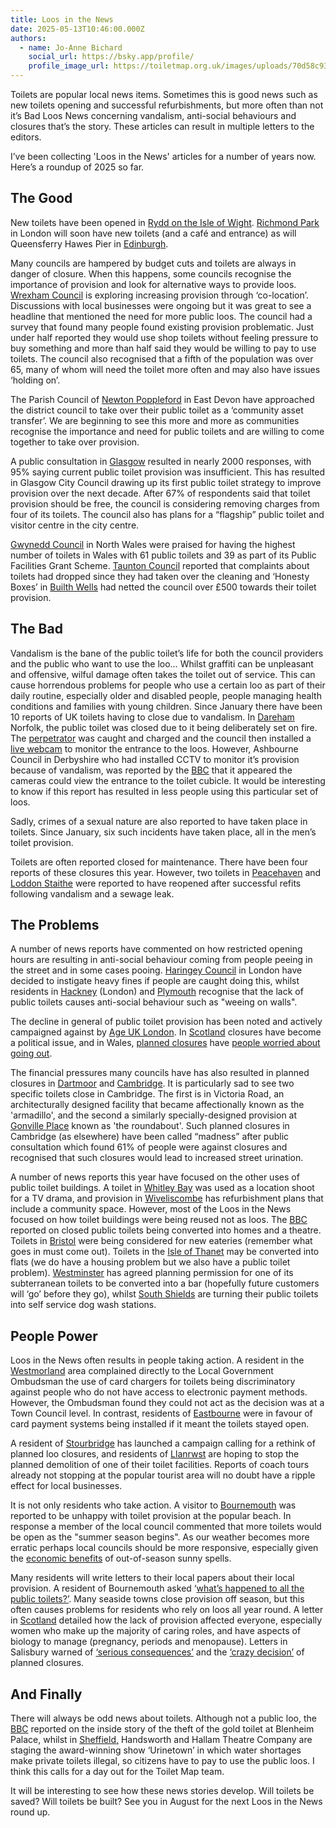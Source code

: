 ```yaml
---
title: Loos in the News
date: 2025-05-13T10:46:00.000Z
authors:
  - name: Jo-Anne Bichard
    social_url: https://bsky.app/profile/
    profile_image_url: https://toiletmap.org.uk/images/uploads/70d58c93-4e4d-4954-8dd5-f3edb0f02749.jpeg
---
```

Toilets are popular local news items. Sometimes this is good news such as new toilets opening and successful refurbishments, but more often than not it’s Bad Loos News concerning vandalism, anti-social behaviours and closures that’s the story. These articles can result in multiple letters to the editors.

I’ve been collecting 'Loos in the News' articles for a number of years now. Here’s a roundup of 2025 so far.

## The Good

New toilets have been opened in [Rydd on the Isle of Wight](https://iwobserver.co.uk/there-are-new-public-toilets-in-ryde-town-centre/). [Richmond Park](https://teddington.nub.news/news/local-news/richmond-park-to-get-better-cafe-public-toilets-and-new-entrance-257352?fbclid=IwZXh0bgNhZW0CMTEAAR4V9kskC4afuDntbfxWBonY0EX36mlkEzkB4AUCLnPpl7wt6SgC-E0Y-YV5qg_aem_lyjB7wTD2o8Gs1Hl9hTcJw) in London will soon have new toilets (and a café and entrance) as will Queensferry Hawes Pier in [Edinburgh](https://www.edinburgh.gov.uk/news/article/14167/work-begins-on-new-public-toilets-in-queensferry).

Many councils are hampered by budget cuts and toilets are always in danger of closure. When this happens, some councils recognise the importance of provision and look for alternative ways to provide loos. [Wrexham Council](https://www.dailypost.co.uk/news/north-wales-news/north-wales-council-actually-wants-31104230) is exploring increasing provision through ‘co-location’. Discussions with local businesses were ongoing but it was great to see a headline that mentioned the need for more public loos. The council had a survey that found many people found existing provision problematic. Just under half reported they would use shop toilets without feeling pressure to buy something and more than half said they would be willing to pay to use toilets. The council also recognised that a fifth of the population was over 65, many of whom will need the toilet more often and may also have issues ‘holding on’.

The Parish Council of [Newton Poppleford](https://www.sidmouthherald.co.uk/news/24979111.east-devon-village-seeks-take-ownership-public-toilets/) in East Devon have approached the district council to take over their public toilet as a ‘community asset transfer’. We are beginning to see this more and more as communities recognise the importance and need for public toilets and are willing to come together to take over provision.

A public consultation in [Glasgow](https://www.glasgowtimes.co.uk/news/scottish-news/25019410.public-toilet-charges-glasgow-removed/) resulted in nearly 2000 responses, with 95% saying current public toilet provision was insufficient. This has resulted in Glasgow City Council drawing up its first public toilet strategy to improve provision over the next decade. After 67% of respondents said that toilet provision should be free, the council is considering removing charges from four of its toilets. The council also has plans for a “flagship” public toilet and visitor centre in the city centre.

[Gwynedd Council](https://www.northwaleschronicle.co.uk/news/25013383.gwynedd-council-highest-provision-public-toilets-wales/) in North Wales were praised for having the highest number of toilets in Wales with 61 public toilets and 39 as part of its Public Facilities Grant Scheme. [Taunton Council](https://www.somersetcountygazette.co.uk/news/25046178.reduction-complaints-taunton-public-toilets/) reported that complaints about toilets had dropped since they had taken over the cleaning and ‘Honesty Boxes’ in [Builth Wells](https://www.shropshirestar.com/news/2025/03/03/honesty-boxes-at-builth-wells-public-toilets-have-netted-the-council-over-500/) had netted the council over £500 towards their toilet provision.

## The Bad

Vandalism is the bane of the public toilet’s life for both the council providers and the public who want to use the loo… Whilst graffiti can be unpleasant and offensive, wilful damage often takes the toilet out of service. This can cause horrendous problems for people who use a certain loo as part of their daily routine, especially older and disabled people, people managing health conditions and families with young children. Since January there have been 10 reports of UK toilets having to close due to vandalism. In [Dareham](https://www.edp24.co.uk/news/24870208.dereham-arson-attack-town-public-toilets-investigated/) Norfolk, the public toilet was closed due to it being deliberately set on fire. The [perpetrator](https://www.norfolk.police.uk/news/norfolk/news/news/2025/march/dereham-arson-charge/) was caught and charged and the council then installed a [live webcam](https://www.edp24.co.uk/news/25064226.live-webcam-installed-outside-dereham-public-toilets/) to monitor the entrance to the loos. However, Ashbourne Council in Derbyshire who had installed CCTV to monitor it’s provision because of vandalism, was reported by the [BBC](https://www.bbc.co.uk/news/articles/cgj5n9dzypjo) that it appeared the cameras could view the entrance to the toilet cubicle. It would be interesting to know if this report has resulted in less people using this particular set of loos.

Sadly, crimes of a sexual nature are also reported to have taken place in toilets. Since January, six such incidents have taken place, all in the men’s toilet provision.

Toilets are often reported closed for maintenance. There have been four reports of these closures this year. However, two toilets in [Peacehaven](https://www.theargus.co.uk/news/25037160.peacehaven-public-toilets-transformed-following-arson-attack/) and [Loddon Staithe](https://www.becclesandbungayjournal.co.uk/news/24864621.public-toilets-loddon-staithe-norfolk-now-reopened/) were reported to have reopened after successful refits following vandalism and a sewage leak.

## The Problems

A number of news reports have commented on how restricted opening hours are resulting in anti-social behaviour coming from people peeing in the street and in some cases pooing. [Haringey Council](https://www.times-series.co.uk/news/24890595.haringey-council-brings-1k-fine-urinating-public/) in London have decided to instigate heavy fines if people are caught doing this, whilst residents in [Hackney](https://www.mylondon.news/news/east-london-news/disgusted-londoners-fed-up-people-30857627) (London) and [Plymouth](https://www.plymouthherald.co.uk/news/news-opinion/public-toilet-closures-blamed-antisocial-10070739) recognise that the lack of public toilets causes anti-social behaviour such as "weeing on walls".

The decline in general of public toilet provision has been noted and actively campaigned against by [Age UK London](https://www.bbc.co.uk/news/articles/c626wqyqzg1o). In [Scotland](https://www.dailyrecord.co.uk/news/politics/public-toilets-scotland-shut-down-34406197) closures have become a political issue, and in Wales, [planned closures](https://www.dailypost.co.uk/news/communities-set-lose-public-toilets-31305601) have [people worried about going out](https://www.dailypost.co.uk/news/news-opinion/plans-close-public-toilets-branded-31336321).

The financial pressures many councils have has also resulted in planned closures in [Dartmoor](https://www.plymouthherald.co.uk/news/plymouth-news/dartmoor-public-toilets-close-due-10071543) and [Cambridge](https://www.cambridge-news.co.uk/news/news-opinion/its-madness-plan-close-public-31036901). It is particularly sad to see two specific toilets close in Cambridge. The first is in Victoria Road, an architecturally designed facility that became affectionally known as the 'armadillo', and the second a similarly specially-designed provision at [Gonville Place](https://www.cambridge-news.co.uk/news/cambridge-news/concerns-visitors-could-caught-short-31009184) known as 'the roundabout'. Such planned closures in Cambridge (as elsewhere) have been called “madness” after public consultation which found 61% of people were against closures and recognised that such closures would lead to increased street urination.

A number of news reports this year have focused on the other uses of public toilet buildings. A toilet in [Whitley Bay](https://www.chroniclelive.co.uk/news/tv/vera-whitley-bay-toilets-club-30888403) was used as a location shoot for a TV drama, and provision in [Wiveliscombe](https://somersetleveller.co.uk/news/plan-to-reduce-public-toilets-in-somerset-town-and-replace-it-with-community-building/) has refurbishment plans that include a community space. However, most of the Loos in the News focused on how toilet buildings were being reused not as loos. The [BBC](https://www.bbc.co.uk/news/articles/crmjgz8wnd0o) reported on closed public toilets being converted into homes and a theatre. Toilets in [Bristol](https://www.bristolpost.co.uk/news/news-opinion/diner-plan-bristol-public-toilets-10090564) were being considered for new eateries (remember what goes in must come out). Toilets in the [Isle of Thanet](https://theisleofthanetnews.com/2025/04/08/approval-for-westbrook-prom-former-public-toilets-to-be-converted-into-two-flats/#mh-comments) may be converted into flats (we do have a housing problem but we also have a public toilet problem). [Westminster](https://www.mylondon.news/news/zone-1-news/disused-toilets-near-oxford-street-30939123) has agreed planning permission for one of its subterranean toilets to be converted into a bar (hopefully future customers will ‘go’ before they go), whilst [South Shields](https://www.shieldsgazette.com/news/politics/council/old-public-toilets-on-south-shields-seafront-gets-new-lease-of-life-as-self-service-dog-wash-5063299) are turning their public toilets into self service dog wash stations.

## People Power

Loos in the News often results in people taking action. A resident in the [Westmorland](https://www.thewestmorlandgazette.co.uk/news/24853064.woman-complains-government-watchdog-public-toilets/) area complained directly to the Local Government Ombudsman the use of card chargers for toilets being discriminatory against people who do not have access to electronic payment methods. However, the Ombudsman found they could not act as the decision was at a Town Council level. In contrast, residents of [Eastbourne](https://www.thewestmorlandgazette.co.uk/news/24853064.woman-complains-government-watchdog-public-toilets/) were in favour of card payment systems being installed if it meant the toilets stayed open.

A resident of [Stourbridge](https://www.stourbridgenews.co.uk/news/24912759.rethink-demanded-plan-close-public-toilets-dudley/) has launched a campaign calling for a rethink of planned loo closures, and residents of [Llanrwst](https://www.dailypost.co.uk/news/north-wales-news/demolition-countdown-public-toilets-leaves-30944180) are hoping to stop the planned demolition of one of their toilet facilities. Reports of coach tours already not stopping at the popular tourist area will no doubt have a ripple effect for local businesses. 

It is not only residents who take action. A visitor to [Bournemouth](https://www.bournemouthecho.co.uk/news/25061201.bcp-need-make-sure-clean-toilets-beach/) was reported to be unhappy with toilet provision at the popular beach. In response a member of the local council commented that more toilets would be open as the "summer season begins". As our weather becomes more erratic perhaps local councils should be more responsive, especially given the [economic benefits](https://www.theguardian.com/business/2025/apr/15/welcome-green-shoots-warm-march-weather-gives-11-lift-to-uk-retail-sales) of out-of-season sunny spells.

Many residents will write letters to their local papers about their local provision. A resident of Bournemouth asked ‘[what’s happened to all the public toilets?’](https://www.bournemouthecho.co.uk/news/25059476.letter-whats-happened-public-toilets-/). Many seaside towns close provision off season, but this often causes problems for residents who rely on loos all year round. A letter in [Scotland](https://www.heraldscotland.com/opinion/24849585.public-toilets-issue-dignity-everyone---especially-women/) detailed how the lack of provision affected everyone, especially women who make up the majority of caring roles, and have aspects of biology to manage (pregnancy, periods and menopause). Letters in Salisbury warned of [‘serious consequences’](https://www.salisburyjournal.co.uk/news/24850114.serious-consequences-salisbury-public-toilets-close/) and the [‘crazy decision’](https://www.salisburyjournal.co.uk/news/24850114.serious-consequences-salisbury-public-toilets-close/) of planned closures.

## And Finally

There will always be odd news about toilets. Although not a public loo, the [BBC](https://www.bbc.co.uk/news/articles/cjev7vn4qp0o) reported on the inside story of the theft of the gold toilet at Blenheim Palace, whilst in [Sheffield,](https://www.thestar.co.uk/arts-and-culture/a-crisis-in-the-public-toilet-network-thats-something-to-sing-about-5000825) Handsworth and Hallam Theatre Company are staging the award-winning show ‘Urinetown’ in which water shortages make private toilets illegal, so citizens have to pay to use the public loos. I think this calls for a day out for the Toilet Map team.

It will be interesting to see how these news stories develop. Will toilets be saved? Will toilets be built? See you in August for the next Loos in the News round up.

